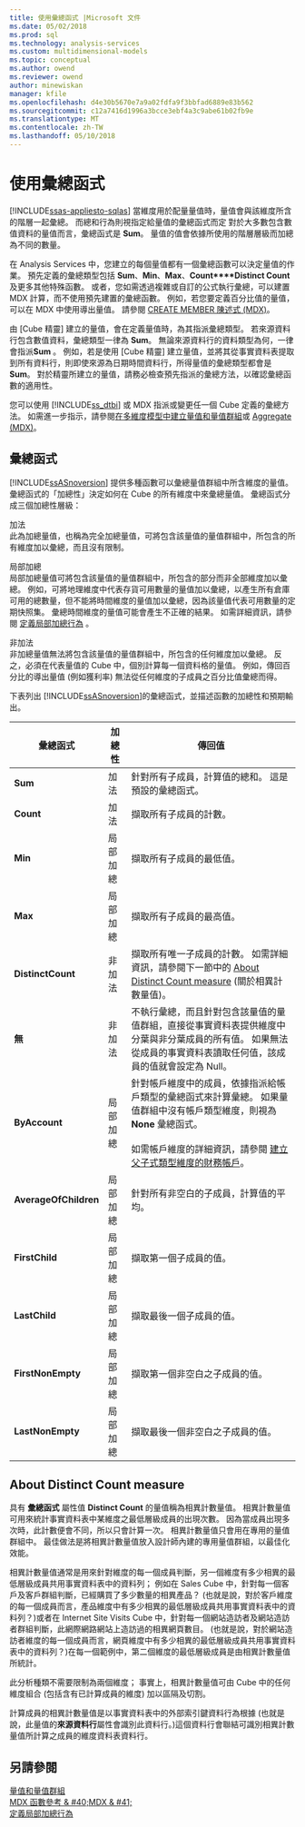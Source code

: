 ```yaml
---
title: 使用彙總函式 |Microsoft 文件
ms.date: 05/02/2018
ms.prod: sql
ms.technology: analysis-services
ms.custom: multidimensional-models
ms.topic: conceptual
ms.author: owend
ms.reviewer: owend
author: minewiskan
manager: kfile
ms.openlocfilehash: d4e30b5670e7a9a02fdfa9f3bbfad6889e83b562
ms.sourcegitcommit: c12a7416d1996a3bcce3ebf4a3c9abe61b02fb9e
ms.translationtype: MT
ms.contentlocale: zh-TW
ms.lasthandoff: 05/10/2018
---
```

# <a name="use-aggregate-functions"></a>使用彙總函式
[!INCLUDE[ssas-appliesto-sqlas](../../includes/ssas-appliesto-sqlas.md)]
  當維度用於配量量值時，量值會與該維度所含的階層一起彙總。 而總和行為則視指定給量值的彙總函式而定 對於大多數包含數值資料的量值而言，彙總函式是 **Sum**。 量值的值會依據所使用的階層層級而加總為不同的數量。  
  
 在 Analysis Services 中，您建立的每個量值都有一個彙總函數可以決定量值的作業。 預先定義的彙總類型包括 **Sum**、**Min**、**Max**、**Count****Distinct Count** 及更多其他特殊函數。 或者，您如需透過複雜或自訂的公式執行彙總，可以建置 MDX 計算，而不使用預先建置的彙總函數。 例如，若您要定義百分比值的量值，可以在 MDX 中使用導出量值。 請參閱 [CREATE MEMBER 陳述式 &#40;MDX&#41;](../../mdx/mdx-data-definition-create-member.md)。  
  
 由 [Cube 精靈] 建立的量值，會在定義量值時，為其指派彙總類型。 若來源資料行包含數值資料，彙總類型一律為 **Sum**。 無論來源資料行的資料類型為何，一律會指派**Sum** 。 例如，若是使用 [Cube 精靈] 建立量值，並將其從事實資料表提取到所有資料行，則即使來源為日期時間資料行，所得量值的彙總類型都會是 **Sum**。 對於精靈所建立的量值，請務必檢查預先指派的彙總方法，以確認彙總函數的適用性。  
  
 您可以使用 [!INCLUDE[ss_dtbi](../../includes/ss-dtbi-md.md)] 或 MDX 指派或變更任一個 Cube 定義的彙總方法。 如需進一步指示，請參閱[在多維度模型中建立量值和量值群組](../../analysis-services/multidimensional-models/create-measures-and-measure-groups-in-multidimensional-models.md)或 [Aggregate &#40;MDX&#41;](../../mdx/aggregate-mdx.md)。  
  
##  <a name="AggFunction"></a> 彙總函式  
 [!INCLUDE[ssASnoversion](../../includes/ssasnoversion-md.md)] 提供多種函數可以彙總量值群組中所含維度的量值。 彙總函式的「加總性」決定如何在 Cube 的所有維度中來彙總量值。 彙總函式分成三個加總性層級：  
  
 加法  
 此為加總量值，也稱為完全加總量值，可將包含該量值的量值群組中，所包含的所有維度加以彙總，而且沒有限制。  
  
 局部加總  
 局部加總量值可將包含該量值的量值群組中，所包含的部分而非全部維度加以彙總。 例如，可將地理維度中代表存貨可用數量的量值加以彙總，以產生所有倉庫可用的總數量，但不能將時間維度的量值加以彙總，因為該量值代表可用數量的定期快照集。 彙總時間維度的量值可能會產生不正確的結果。 如需詳細資訊，請參閱 [定義局部加總行為](../../analysis-services/multidimensional-models/define-semiadditive-behavior.md) 。  
  
 非加法  
 非加總量值無法將包含該量值的量值群組中，所包含的任何維度加以彙總。 反之，必須在代表量值的 Cube 中，個別計算每一個資料格的量值。 例如，傳回百分比的導出量值 (例如獲利率) 無法從任何維度的子成員之百分比值彙總而得。  
  
 下表列出 [!INCLUDE[ssASnoversion](../../includes/ssasnoversion-md.md)]的彙總函式，並描述函數的加總性和預期輸出。  
  
|彙總函式|加總性|傳回值|  
|--------------------------|----------------|--------------------|  
|**Sum**|加法|針對所有子成員，計算值的總和。 這是預設的彙總函式。|  
|**Count**|加法|擷取所有子成員的計數。|  
|**Min**|局部加總|擷取所有子成員的最低值。|  
|**Max**|局部加總|擷取所有子成員的最高值。|  
|**DistinctCount**|非加法|擷取所有唯一子成員的計數。 如需詳細資訊，請參閱下一節中的 [About Distinct Count measure](../../analysis-services/multidimensional-models/use-aggregate-functions.md#bkmk_distinct) (關於相異計數量值)。|  
|**無**|非加法|不執行彙總，而且針對包含該量值的量值群組，直接從事實資料表提供維度中分葉與非分葉成員的所有值。 如果無法從成員的事實資料表讀取任何值，該成員的值就會設定為 Null。|  
|**ByAccount**|局部加總|針對帳戶維度中的成員，依據指派給帳戶類型的彙總函式來計算彙總。 如果量值群組中沒有帳戶類型維度，則視為 **None** 彙總函式。<br /><br /> 如需帳戶維度的詳細資訊，請參閱 [建立父子式類型維度的財務帳戶](../../analysis-services/multidimensional-models/database-dimensions-finance-account-of-parent-child-type.md)。|  
|**AverageOfChildren**|局部加總|針對所有非空白的子成員，計算值的平均。|  
|**FirstChild**|局部加總|擷取第一個子成員的值。|  
|**LastChild**|局部加總|擷取最後一個子成員的值。|  
|**FirstNonEmpty**|局部加總|擷取第一個非空白之子成員的值。|  
|**LastNonEmpty**|局部加總|擷取最後一個非空白之子成員的值。|  
  
##  <a name="bkmk_distinct"></a> About Distinct Count measure  
 具有 **彙總函式** 屬性值 **Distinct Count** 的量值稱為相異計數量值。 相異計數量值可用來統計事實資料表中某維度之最低層級成員的出現次數。 因為當成員出現多次時，此計數便會不同，所以只會計算一次。 相異計數量值只會用在專用的量值群組中。 最佳做法是將相異計數量值放入設計師內建的專用量值群組，以最佳化效能。  
  
 相異計數量值通常是用來針對維度的每一個成員判斷，另一個維度有多少相異的最低層級成員共用事實資料表中的資料列； 例如在 Sales Cube 中，針對每一個客戶及客戶群組判斷，已經購買了多少數量的相異產品？ (也就是說，對於客戶維度的每一個成員而言，產品維度中有多少相異的最低層級成員共用事實資料表中的資料列？)或者在 Internet Site Visits Cube 中，針對每一個網站造訪者及網站造訪者群組判斷，此網際網路網站上造訪過的相異網頁數目。 (也就是說，對於網站造訪者維度的每一個成員而言，網頁維度中有多少相異的最低層級成員共用事實資料表中的資料列？)在每一個範例中，第二個維度的最低層級成員是由相異計數量值所統計。  
  
 此分析種類不需要限制為兩個維度； 事實上，相異計數量值可由 Cube 中的任何維度組合 (包括含有已計算成員的維度) 加以區隔及切割。  
  
 計算成員的相異計數量值是以事實資料表中的外部索引鍵資料行為根據  (也就是說，此量值的**來源資料行**屬性會識別此資料行。)這個資料行會聯結可識別相異計數量值所計算之成員的維度資料表資料行。  
  
## <a name="see-also"></a>另請參閱  
 [量值和量值群組](../../analysis-services/multidimensional-models/measures-and-measure-groups.md)   
 [MDX 函數參考 & #40;MDX & #41;](../../mdx/mdx-function-reference-mdx.md)   
 [定義局部加總行為](../../analysis-services/multidimensional-models/define-semiadditive-behavior.md)  
  
  
